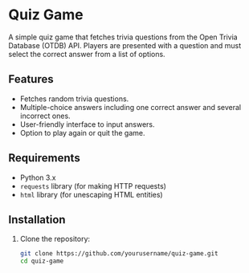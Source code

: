# Quiz Game

A simple quiz game that fetches trivia questions from the Open Trivia Database (OTDB) API. Players are presented with a question and must select the correct answer from a list of options.

## Features

- Fetches random trivia questions.
- Multiple-choice answers including one correct answer and several incorrect ones.
- User-friendly interface to input answers.
- Option to play again or quit the game.

## Requirements

- Python 3.x
- `requests` library (for making HTTP requests)
- `html` library (for unescaping HTML entities)

## Installation

1. Clone the repository:

   ```bash
   git clone https://github.com/yourusername/quiz-game.git
   cd quiz-game
